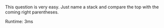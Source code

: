 This question is very easy. Just name a stack and compare the top with the coming right parentheses.

Runtime: 3ms
